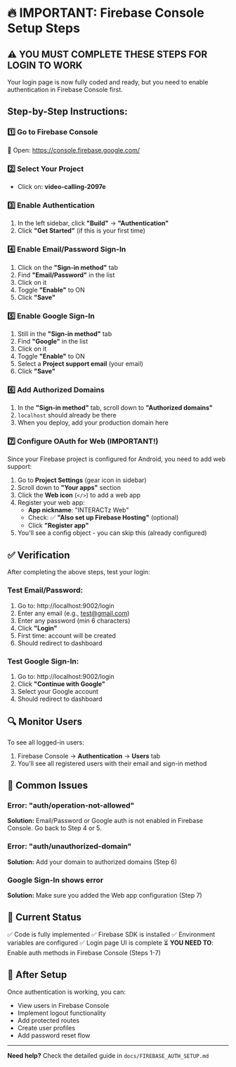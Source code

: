 # 🔥 IMPORTANT: Firebase Console Setup Steps

## ⚠️ YOU MUST COMPLETE THESE STEPS FOR LOGIN TO WORK

Your login page is now fully coded and ready, but you need to enable authentication in Firebase Console first.

## Step-by-Step Instructions:

### 1️⃣ Go to Firebase Console
🔗 Open: https://console.firebase.google.com/

### 2️⃣ Select Your Project
- Click on: **video-calling-2097e**

### 3️⃣ Enable Authentication
1. In the left sidebar, click **"Build"** → **"Authentication"**
2. Click **"Get Started"** (if this is your first time)

### 4️⃣ Enable Email/Password Sign-In
1. Click on the **"Sign-in method"** tab
2. Find **"Email/Password"** in the list
3. Click on it
4. Toggle **"Enable"** to ON
5. Click **"Save"**

### 5️⃣ Enable Google Sign-In
1. Still in the **"Sign-in method"** tab
2. Find **"Google"** in the list
3. Click on it
4. Toggle **"Enable"** to ON
5. Select a **Project support email** (your email)
6. Click **"Save"**

### 6️⃣ Add Authorized Domains
1. In the **"Sign-in method"** tab, scroll down to **"Authorized domains"**
2. `localhost` should already be there
3. When you deploy, add your production domain here

### 7️⃣ Configure OAuth for Web (IMPORTANT!)
Since your Firebase project is configured for Android, you need to add web support:

1. Go to **Project Settings** (gear icon in sidebar)
2. Scroll down to **"Your apps"** section
3. Click the **Web icon** (`</>`) to add a web app
4. Register your web app:
   - **App nickname**: "INTERACTz Web"
   - Check: ✅ **"Also set up Firebase Hosting"** (optional)
   - Click **"Register app"**
5. You'll see a config object - you can skip this (already configured)

## ✅ Verification

After completing the above steps, test your login:

### Test Email/Password:
1. Go to: http://localhost:9002/login
2. Enter any email (e.g., test@gmail.com)
3. Enter any password (min 6 characters)
4. Click **"Login"**
5. First time: account will be created
6. Should redirect to dashboard

### Test Google Sign-In:
1. Go to: http://localhost:9002/login
2. Click **"Continue with Google"**
3. Select your Google account
4. Should redirect to dashboard

## 🔍 Monitor Users

To see all logged-in users:
1. Firebase Console → **Authentication** → **Users** tab
2. You'll see all registered users with their email and sign-in method

## 🚨 Common Issues

### Error: "auth/operation-not-allowed"
**Solution:** Email/Password or Google auth is not enabled in Firebase Console. Go back to Step 4 or 5.

### Error: "auth/unauthorized-domain"
**Solution:** Add your domain to authorized domains (Step 6)

### Google Sign-In shows error
**Solution:** Make sure you added the Web app configuration (Step 7)

## 📱 Current Status

✅ Code is fully implemented
✅ Firebase SDK is installed
✅ Environment variables are configured
✅ Login page UI is complete
⏳ **YOU NEED TO**: Enable auth methods in Firebase Console (Steps 1-7)

## 🎯 After Setup

Once authentication is working, you can:
- View users in Firebase Console
- Implement logout functionality
- Add protected routes
- Create user profiles
- Add password reset flow

---

**Need help?** Check the detailed guide in `docs/FIREBASE_AUTH_SETUP.md`

